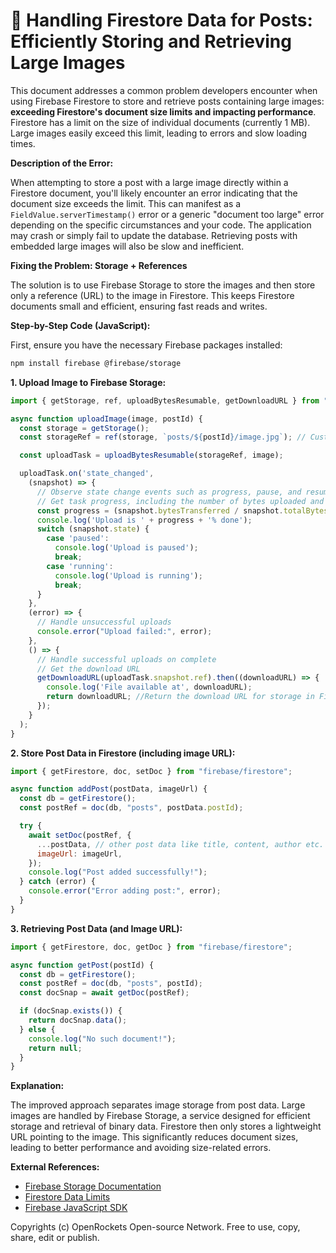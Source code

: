 # 🐞 Handling Firestore Data for Posts: Efficiently Storing and Retrieving Large Images


This document addresses a common problem developers encounter when using Firebase Firestore to store and retrieve posts containing large images: **exceeding Firestore's document size limits and impacting performance**.  Firestore has a limit on the size of individual documents (currently 1 MB).  Large images easily exceed this limit, leading to errors and slow loading times.

**Description of the Error:**

When attempting to store a post with a large image directly within a Firestore document, you'll likely encounter an error indicating that the document size exceeds the limit. This can manifest as a `FieldValue.serverTimestamp()` error or a generic "document too large" error depending on the specific circumstances and your code.  The application may crash or simply fail to update the database.  Retrieving posts with embedded large images will also be slow and inefficient.

**Fixing the Problem: Storage + References**

The solution is to use Firebase Storage to store the images and then store only a reference (URL) to the image in Firestore. This keeps Firestore documents small and efficient, ensuring fast reads and writes.

**Step-by-Step Code (JavaScript):**

First, ensure you have the necessary Firebase packages installed:

```bash
npm install firebase @firebase/storage
```

**1. Upload Image to Firebase Storage:**

```javascript
import { getStorage, ref, uploadBytesResumable, getDownloadURL } from "firebase/storage";

async function uploadImage(image, postId) {
  const storage = getStorage();
  const storageRef = ref(storage, `posts/${postId}/image.jpg`); // Customize path as needed

  const uploadTask = uploadBytesResumable(storageRef, image);

  uploadTask.on('state_changed',
    (snapshot) => {
      // Observe state change events such as progress, pause, and resume
      // Get task progress, including the number of bytes uploaded and the total number of bytes to be uploaded
      const progress = (snapshot.bytesTransferred / snapshot.totalBytes) * 100;
      console.log('Upload is ' + progress + '% done');
      switch (snapshot.state) {
        case 'paused':
          console.log('Upload is paused');
          break;
        case 'running':
          console.log('Upload is running');
          break;
      }
    },
    (error) => {
      // Handle unsuccessful uploads
      console.error("Upload failed:", error);
    },
    () => {
      // Handle successful uploads on complete
      // Get the download URL
      getDownloadURL(uploadTask.snapshot.ref).then((downloadURL) => {
        console.log('File available at', downloadURL);
        return downloadURL; //Return the download URL for storage in Firestore
      });
    }
  );
}

```

**2. Store Post Data in Firestore (including image URL):**

```javascript
import { getFirestore, doc, setDoc } from "firebase/firestore";

async function addPost(postData, imageUrl) {
  const db = getFirestore();
  const postRef = doc(db, "posts", postData.postId);

  try {
    await setDoc(postRef, {
      ...postData, // other post data like title, content, author etc.
      imageUrl: imageUrl,
    });
    console.log("Post added successfully!");
  } catch (error) {
    console.error("Error adding post:", error);
  }
}
```

**3. Retrieving Post Data (and Image URL):**

```javascript
import { getFirestore, doc, getDoc } from "firebase/firestore";

async function getPost(postId) {
  const db = getFirestore();
  const postRef = doc(db, "posts", postId);
  const docSnap = await getDoc(postRef);

  if (docSnap.exists()) {
    return docSnap.data();
  } else {
    console.log("No such document!");
    return null;
  }
}
```

**Explanation:**

The improved approach separates image storage from post data.  Large images are handled by Firebase Storage, a service designed for efficient storage and retrieval of binary data.  Firestore then only stores a lightweight URL pointing to the image. This significantly reduces document sizes, leading to better performance and avoiding size-related errors.


**External References:**

* [Firebase Storage Documentation](https://firebase.google.com/docs/storage)
* [Firestore Data Limits](https://firebase.google.com/docs/firestore/quotas)
* [Firebase JavaScript SDK](https://firebase.google.com/docs/web/setup)


Copyrights (c) OpenRockets Open-source Network. Free to use, copy, share, edit or publish.

